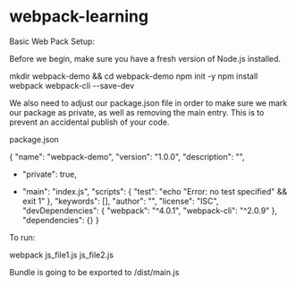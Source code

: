 # webpack-learning
Basic Web Pack Setup:

Before we begin, make sure you have a fresh version of Node.js installed.


mkdir webpack-demo && cd webpack-demo
npm init -y
npm install webpack webpack-cli --save-dev


We also need to adjust our package.json file in order to make sure we mark our package as private, as well as removing the main entry. This is to prevent an accidental publish of your code.

package.json

  {
    "name": "webpack-demo",
    "version": "1.0.0",
    "description": "",
+   "private": true,
-   "main": "index.js",
    "scripts": {
      "test": "echo \"Error: no test specified\" && exit 1"
    },
    "keywords": [],
    "author": "",
    "license": "ISC",
    "devDependencies": {
      "webpack": "^4.0.1",
      "webpack-cli": "^2.0.9"
    },
    "dependencies": {}
  }

To run:

webpack js_file1.js js_file2.js  

Bundle is going to be exported to /dist/main.js
